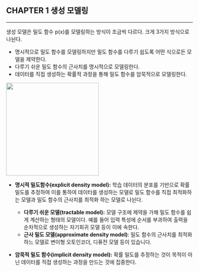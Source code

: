 ## CHAPTER 1 생성 모델링

---

생성 모델은 밀도 함수 p(x)를 모델링하는 방식이 조금씩 다르다. 크게 3가지 방식으로 나뉜다.

- 명시적으로 밀도 함수를 모델링하지만 밀도 함수를 다루기 쉽도록 어떤 식으로든 모델을 제약한다.
- 다루기 쉬운 밀도 함수의 근사치를 명시적으로 모델링한다.
- 데이터를 직접 생성하는 확률적 과정을 통해 밀도 함수를 암묵적으로 모델링한다.

<img src="https://github.com/user-attachments/assets/6c2a51f2-dd8b-4fe0-b888-423c2e9d4acc" height="250">

- **명시적 밀도함수(explicit density model):** 학습 데이터의 분포를 기반으로 확률 밀도를 추정하여 이를 통하여 데이터를 생성하는 모델로
밀도 함수를 직접 최적화하는 모델과 밀도 함수의 근사치를 최적화 하는 모델로 나뉜다.
  - **다루기 쉬운 모델(tractable model):** 모델 구조에 제약을 가해 밀도 함수를 쉽게 계산하는 형태의 모델이다. 
  예를 들어 입력 특성에 순서를 부과하여 출력을 순차적으로 생성하는 자기회귀 모델 등이 이에 속한다.
  - **근사 밀도 모델(approximate density model)**: 밀도 함수의 근사치를 최적화하느 모델로 변이형 오토인코더, 디퓨전 모델 등이 있습니다.


- **암묵적 밀도 함수(implicit density model):** 확률 밀도를 추정하는 것이 목적이 아닌 데이터를 직접 생성하는 과정을 만드는 것에 집중한다.

